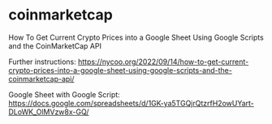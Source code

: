 # coinmarketcap
How To Get Current Crypto Prices into a Google Sheet Using Google Scripts and the CoinMarketCap API

Further instructions: https://nycoo.org/2022/09/14/how-to-get-current-crypto-prices-into-a-google-sheet-using-google-scripts-and-the-coinmarketcap-api/

Google Sheet with Google Script: https://docs.google.com/spreadsheets/d/1GK-ya5TGQjrQtzrfH2owUYart-DLoWK_OlMVzw8x-GQ/
